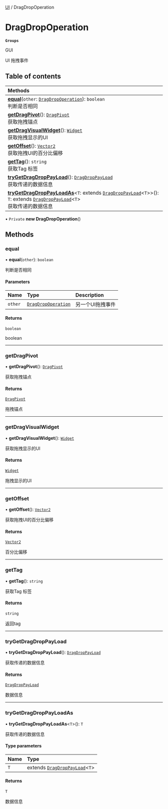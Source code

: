 [UI](../modules/UI.UI.md) / DragDropOperation

# DragDropOperation <Badge type="tip" text="Class" /> <Score text="DragDropOperation" />

**`Groups`**

GUI

UI 拖拽事件

## Table of contents

| Methods |
| :-----|
| **[equal](UI.DragDropOperation.md#equal)**(`other`: [`DragDropOperation`](UI.DragDropOperation.md)): `boolean` <br> 判断是否相同|
| **[getDragPivot](UI.DragDropOperation.md#getdragpivot)**(): [`DragPivot`](../enums/UI.DragPivot.md) <br> 获取拖拽锚点|
| **[getDragVisualWidget](UI.DragDropOperation.md#getdragvisualwidget)**(): [`Widget`](UI.Widget.md) <br> 获取拖拽显示的UI|
| **[getOffset](UI.DragDropOperation.md#getoffset)**(): [`Vector2`](Type.Vector2.md) <br> 获取拖拽UI的百分比偏移|
| **[getTag](UI.DragDropOperation.md#gettag)**(): `string` <br> 获取Tag 标签|
| **[tryGetDragDropPayLoad](UI.DragDropOperation.md#trygetdragdroppayload)**(): [`DragDropPayLoad`](UI.DragDropPayLoad.md) <br> 获取传递的数据信息|
| **[tryGetDragDropPayLoadAs](UI.DragDropOperation.md#trygetdragdroppayloadas)**<`T`: extends [`DragDropPayLoad`](UI.DragDropPayLoad.md)<`T`\>\>(): `T`: extends [`DragDropPayLoad`](UI.DragDropPayLoad.md)<`T`\> <br> 获取传递的数据信息|

• `Private` **new DragDropOperation**()

## Methods

### equal <Score text="equal" /> 

• **equal**(`other`): `boolean` <Badge type="tip" text="client" />

判断是否相同


#### Parameters

| Name | Type | Description |
| :------ | :------ | :------ |
| `other` | [`DragDropOperation`](UI.DragDropOperation.md) | 另一个UI拖拽事件 |

#### Returns

`boolean`

boolean

___

### getDragPivot <Score text="getDragPivot" /> 

• **getDragPivot**(): [`DragPivot`](../enums/UI.DragPivot.md) <Badge type="tip" text="client" />

获取拖拽锚点


#### Returns

[`DragPivot`](../enums/UI.DragPivot.md)

拖拽锚点

___

### getDragVisualWidget <Score text="getDragVisualWidget" /> 

• **getDragVisualWidget**(): [`Widget`](UI.Widget.md) <Badge type="tip" text="client" />

获取拖拽显示的UI


#### Returns

[`Widget`](UI.Widget.md)

拖拽显示的UI

___

### getOffset <Score text="getOffset" /> 

• **getOffset**(): [`Vector2`](Type.Vector2.md) <Badge type="tip" text="client" />

获取拖拽UI的百分比偏移


#### Returns

[`Vector2`](Type.Vector2.md)

百分比偏移

___

### getTag <Score text="getTag" /> 

• **getTag**(): `string` <Badge type="tip" text="client" />

获取Tag 标签


#### Returns

`string`

返回tag

___

### tryGetDragDropPayLoad <Score text="tryGetDragDropPayLoad" /> 

• **tryGetDragDropPayLoad**(): [`DragDropPayLoad`](UI.DragDropPayLoad.md) <Badge type="tip" text="client" />

获取传递的数据信息


#### Returns

[`DragDropPayLoad`](UI.DragDropPayLoad.md)

数据信息

___

### tryGetDragDropPayLoadAs <Score text="tryGetDragDropPayLoadAs" /> 

• **tryGetDragDropPayLoadAs**<`T`\>(): `T` <Badge type="tip" text="client" />

获取传递的数据信息


#### Type parameters

| Name | Type |
| :------ | :------ |
| `T` | extends [`DragDropPayLoad`](UI.DragDropPayLoad.md)<`T`\> |

#### Returns

`T`

数据信息
